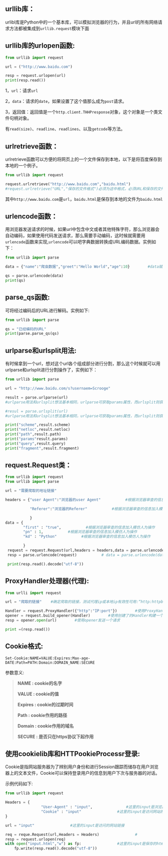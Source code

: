 ## **urllib库：**

urlibl库是Python中的一个基本库，可以模拟浏览器的行为，并且url的所有网络请求方法都被集成到`urllib.request`模块下面

## urllib库的urlopen函数:

```py
from urllib import request

url = ("http://www.baidu.com")

resp = request.urlopen(url)
print(resp.read())
```

1，`url`：请求`url`

2，`data`：请求的`date`，如果设置了这个值那么成为`post`请求。

3，返回值：返回值是一个`http.client.THHPresponse`对象，这个对象是一个类文件句柄对象。

有`read(size)`、`readline`、`readlines`、以及`getcode`等方法。

## urlretrieve函数：

urlretrieve函数可以方便的将网页上的一个文件保存到本地，以下是将百度保存到本地的一个例子。

```py
from urllib import request

request.urlretrieve("http://www.baidu.com","baidu.html")
#request.urlretrieve("URL","保存的文件格式")必须为这中格式，必须URL和保存的文件格式必须要加上""
```

其中`http://www.baidu.com`是`url`，`baidu.html`是保存到本地的文件为`baidu.html`

## urlencode函数：

用浏览器发送请求的时候，如果url中包含中文或者其他特殊字符，那么浏览器会自动编码，如果使用代码发送请求，那么需要手动编码，这时候就需要用`urlencode`函数来实现,`urlencode`可以吧字典数据转换成URL编码数据。实例如下：

```py
from urllib import parse

data = {"name":"爬虫数据","greet":"Hello World","age":10}        #data赋值的是一个数组需要用上大括号{}且数组中的元素需要使用""

qs = parse.urlencode(data)
print(qs)
```

## parse\_qs函数:

可将经过编码后的URL进行解码。实例如下:

```py
from urllib import parse

qs = "已经编码的URL"
print(parse.parse_qs(qs)
```

## urlparse和urlsplit用法:

有时候拿到一个url，想对这个url各个组成部分进行分割，那么这个时候就可以用urlparse和urlsplit进行分割操作了，实例如下：

```py
from urllib import parse

url = "http://www.baidu.com/s?usernaem=Scrooge"

result = parse.urlparse(url)        
#urlparse用法和urlsplit想法基本相同，urlparse可获取params属性，而urlsplit则获取不到。

#resul = parse.urlsplit(url)        
#urlparse用法和urlsplit想法基本相同，urlparse可获取params属性，而urlsplit则获取不到。

print("scheme",result.scheme)
print("netloc",result.netloc)
print("path",result.path)
print("params"result.params)
print("query",result.query)
print("fragment",result.fragment)
```

## request.Request类：

```py
from urllib import request
from urllib import parse

url = "需要爬取的地址链接"

headers = {"user Agent":"浏览器的user Agent"           #根据浏览器审查的信息加入模仿人为操作

           "Referer":"浏览器的Referer"           #根据浏览器审查的信息加入模仿人为操作

           }
data = {
        "first" : "true",           #根据浏览器审查的信息加入模仿人为操作
        "pn" : 1,           #根据浏览器审查的信息加入模仿人为操作
        "kd" : "Python"           #根据浏览器审查的信息加入模仿人为操作

        }
 request = request.Request(url,headers = headers,data = parse.urlencode(data).encode("utf-8"),method = "POST")
 resp = parse.urlencode(request)           # data = parse.urlencode(data).encode("utf-8") 通过parse.urlencode将data数据转码成浏览器可识别状态并用encode("utf-8")将转码后的记过变成bytes字节。method = "POST"表示请求方式是post方式。

 print(resp.read().decode("utf-8"))
```

## **ProxyHandler处理器\(代理\):**

```py
from urlli import request

url = "爬取的链接"    #确定爬取的链接，测试代理ip或本地ip有效性可用:“http:httpbin.org/ip”

Handler = request.ProxyHandler({"http":"IP:port"})        #使用ProxyHandlerr传入代理构建一个Handler
opener = request.build_opener(Handler)        #使用创建了的Handler构建一个opener
resp = opener.open(url)        #使用opener发送一个请求

print =(resp.read())
```

## **Cookie格式:**

```
Set-Cookie:NAME=VALUE:Expires:Max-age-DATE:Path=PATH:Domain:DOMAIN_NAME:SECURE
```

参数意义:

> **NAME : cookie的名字**
>
> **VALUE : cookie的值**
>
> **Expires : cookie的过期时间**
>
> **Path : cookie作用的路径**
>
> **Domain : cookie作用的域名**
>
> **SECURE : 是否只在https协议下起作用**

## 使用cookielib库和HTTPookieProcessr登录:

Cookie是指网站服务器为了辨别用户身份和进行Session跟踪而储存在用户浏览器上的文本文件，Cookie可以保持登录用户的信息到用户下次与服务器的对话。

示例代码如下:

```py
from urllib import request

Headers = {
                "User-Agent" : "input",               #这里的input是浏览器登录网站的User-Agent
                "Cookie" : "input"                #这里的input是访问网站的Cookie
}

url = "input"                #这里的input是访问的网站链接

req = reque.Request(url,Headers = Headers)                #
resp = request.urlopen(req)
with open("input.html","w") as fp:                #这里的input是保存的html文件的名字
    fp.write(resp.read().decode("utf-8"))
```



